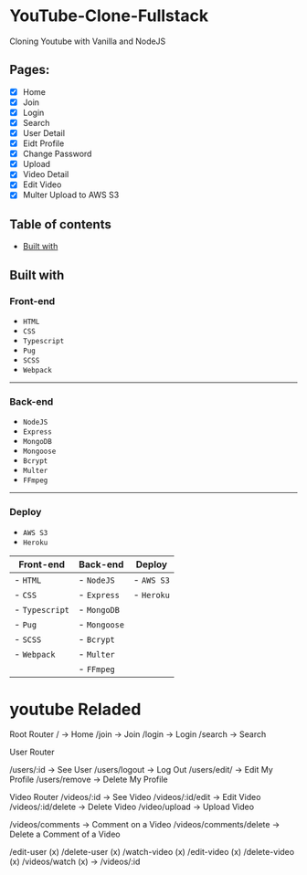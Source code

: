 # YouTube-Clone-Fullstack

Cloning Youtube with Vanilla and NodeJS

## Pages:

- [x] Home
- [x] Join
- [x] Login
- [x] Search
- [x] User Detail
- [x] Eidt Profile
- [x] Change Password
- [x] Upload
- [x] Video Detail
- [x] Edit Video
- [x] Multer Upload to AWS S3

## Table of contents

- [Built with](#built-with)

## Built with


### Front-end

- `HTML`
- `CSS`
- `Typescript`
- `Pug`
- `SCSS`
- `Webpack`

---

### Back-end

- `NodeJS`
- `Express`
- `MongoDB`
- `Mongoose`
- `Bcrypt`
- `Multer`
- `FFmpeg`

---

### Deploy

- `AWS S3`
- `Heroku`

| Front-end                          | Back-end                           | Deploy        |
| ---------------------------------- | ---------------------------------- | ------------- |
| - `HTML`                           | - `NodeJS`                         | - `AWS S3`    |
| - `CSS`                            | - `Express`                        | - `Heroku`    |
| - `Typescript`                     | - `MongoDB`                        |               |
| - `Pug`                            | - `Mongoose`                       |               |
| - `SCSS`                           | - `Bcrypt`                         |               |
| - `Webpack`                        | - `Multer`                         |               |
|                                    | - `FFmpeg`                         |               |

# youtube Reladed

Root Router
/ -> Home
/join -> Join
/login -> Login
/search -> Search

User Router

/users/:id -> See User
/users/logout -> Log Out
/users/edit/ -> Edit My Profile
/users/remove -> Delete My Profile

Video Router
/videos/:id -> See Video
/videos/:id/edit -> Edit Video
/videos/:id/delete -> Delete Video
/video/upload -> Upload Video

/videos/comments -> Comment on a Video
/videos/comments/delete -> Delete a Comment of a Video

/edit-user (x)
/delete-user (x)
/watch-video (x)
/edit-video (x)
/delete-video (x)
/videos/watch (x) -> /videos/:id
